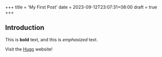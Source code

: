 +++
title = 'My First Post'
date = 2023-09-12T23:07:31+08:00
draft = true
+++

## Introduction

This is **bold** text, and this is *emphasized* text.

Visit the [Hugo](https://gohugo.io) website!
